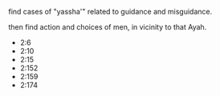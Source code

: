 find cases of "yassha'" related to guidance and misguidance.


then find action and choices of men, in vicinity to that Ayah.

- 2:6
- 2:10
- 2:15
- 2:152
- 2:159
- 2:174
